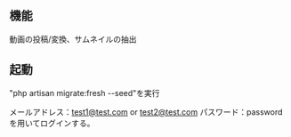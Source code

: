 ## 機能

動画の投稿/変換、サムネイルの抽出

## 起動

"php artisan migrate:fresh --seed"を実行

メールアドレス：test1@test.com or test2@test.com
パスワード：password
を用いてログインする。

